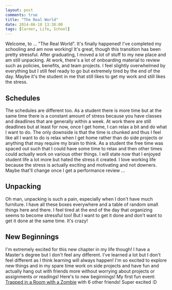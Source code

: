 ```yaml
---
layout: post
comments: true
title: "The Real World"
date: 2014-06-18 13:38:00
tags: [Career, Life, School]
---
```


Welcome, to ... "The Real World". It's finally happened! I've completed my
schooling and am now working! It's great, though this transition has been
pretty stressful. After graduating, I moved a lot of stuff to my new place
and am still unpacking. At work, there's a lot of onboarding material to
review such as policies, benefits, and team projects. I feel slightly
overwhelmed by everything but I still feel ready to go but extremely tired
by the end of the day. Maybe it's the student in me that still likes to get
my work and still likes the stress.

<!--more-->

## Schedules

The schedules are different too. As a student there is more time but at
the same time there is a constant amount of stress because you have
classes and deadlines that are generally within a week. At work there
are still deadlines but at least for now, once I get home, I can relax
a bit and do what I want to do. The only downside is that the time is
chunked and thus I feel like all I want to do is relax when I get home
rather than do side projects or anything that may require my brain to
think. As a student the free time was spaced out such that I could
have some time to relax and then other times could actually work on
various other things. I will state now that I enjoyed student life a lot
more but hated the stress it created. I love working life because
the stress is actually exciting and motivating and not downers. Maybe
that'll change once I get a performance review ...

## Unpacking

Oh man, unpacking is such a pain, especially when I don't have much
furniture. I have all these boxes everywhere and a table of random
small things here and there. I feel tired at the end of the day that
organizing seems to become stressful too! But I want to get it done
and don't want to get it done at the same time. It's crazy!

## New Beginnings

I'm extremely excited for this new chapter in my life though! I have
a Master's degree but I don't feel any different. I've learned a lot
but I don't feel different as I think learning will always happen!
I'm so excited to explore new things and in my spare time work on
side projects and have fun and actually hang out with friends more
without worrying about projects or assignments or readings! Here's
to new beginnings! My first fun event:
[Trapped in a Room with a Zombie](http://roomescapeadventures.com/)
with 6 other friends! Super excited :D

